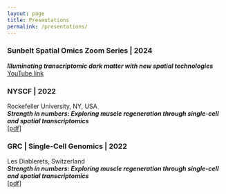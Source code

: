 ```yaml
---
layout: page
title: Presentations
permalink: /presentations/
---
```


### **Sunbelt Spatial Omics Zoom Series | 2024** 
***Illuminating transcriptomic dark matter with new spatial technologies***
[YouTube link](https://www.youtube.com/watch?v=eQ21ek2gbEQ)


### **NYSCF | 2022**
Rockefeller University, NY, USA  
***Strength in numbers: Exploring muscle regeneration through single-cell and spatial transcriptomics***  
[[pdf](https://mckellardw.github.io/pdfs/posters/NYSCF_2022_DWMposter.pdf)]


### **GRC | Single-Cell Genomics | 2022**
Les Diablerets, Switzerland  
***Strength in numbers: Exploring muscle regeneration through single-cell and spatial transcriptomics***  
[[pdf](https://mckellardw.github.io/pdfs/posters/GRC_Single-cell-genomics_2022_poster_v1.pdf)]

